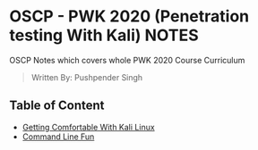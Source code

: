 
# OSCP - PWK 2020 (Penetration testing With Kali) NOTES
OSCP Notes which covers whole PWK 2020 Course Curriculum 
> Written By: Pushpender Singh

## Table of Content
- [Getting Comfortable With Kali Linux](#getting-comfortable-with-kali-linux)
- [Command Line Fun](#command-line-fun)

